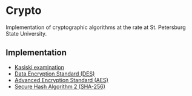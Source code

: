 # Crypto
Implementation of cryptographic algorithms at the rate at St. Petersburg State University.
## Implementation
- [Kasiski examination](https://github.com/ArtVyatkin/Crypto/tree/master/src/kasiski_test)
- [Data Encryption Standard (DES)](https://github.com/ArtVyatkin/Crypto/tree/master/src/des)
- [Advanced Encryption Standard (AES)](https://github.com/ArtVyatkin/Crypto/tree/master/src/aes)
- [Secure Hash Algorithm 2 (SHA-256)](https://github.com/ArtVyatkin/Crypto/tree/master/src/sha256)

